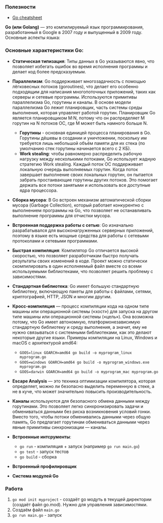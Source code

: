 
### Полезности
- [Go cheatsheet](https://devhints.io/go)

**Go (или Golang)** — это компилируемый язык программирования, разработанный в Google в 2007 году и выпущенный в 2009 году. Основные аспекты языка:

### Основные характеристики Go:

- **Статическая типизация**: Типы данных в Go указываются явно, что позволяет избегать ошибок во время исполнения программы и делает код более предсказуемым.

- **Параллелизм**: Go поддерживает многозадачность с помощью лёгковесных потоков (goroutines), что делает его особенно подходящим для написания многопоточных приложений, таких как серверы и сетевые программы. Используются примитивы параллелизма Go, горутины и каналы. В основе модели параллелизма Go лежит планировщик, часть системы среды выполнения, которая управляет работой горутин. Планировщик Go является планировщиком M:N, потому что он распределяет M горутин на N потоков ОС, где M может быть намного больше N. 
	- **Горутины** - основная единицей процесса планирования в Go. Горутины дёшевы в создании и уничтожении, поскольку им требуется лишь небольшой объём памяти для их стека (по умолчанию стек горутины начинается всего с 2 КБ).
	- **Work stealing**: чтобы равномерно распределить рабочую нагрузку между несколькими потоками, Go использует жадную стратегию Work stealing. Каждый поток ОС поддерживает локальную очередь выполняемых горутин. Когда поток завершает выполнение своих локальных горутин, он пытается забрать простаивающие горутины других потоков. Это помогает держать все потоки занятыми и использовать все доступные ядра процессора.

- **Сборка мусора**: В Go встроен механизм автоматической сборки мусора (Garbage Collection), который работает конкурентно с выполнением программы на Go, что позволяет не останавливать выполнение программы для отчистки  мусора.

- **Встроенная поддержка работы с сетью**: Go изначально разрабатывался для высоконагруженных серверных приложений, поэтому в языке есть мощные средства для работы с сетевыми протоколами и сетевыми программами.

- **Быстрая компиляция**: Компилятор Go отличается высокой скоростью, что позволяет разработчикам быстро получать результаты своих изменений в коде. Проект можно статически скомпилировать в один исполняемый файл вместе со всеми используемыми библиотеками, что позволяет решить проблему с зависимостями.

- **Стандартная библиотека**: Go имеет большую стандартную библиотеку, включающую пакеты для работы с файлами, сетями, криптографией, HTTP, JSON и многим другим.

- **Кросс-компиляция** — процесс компиляции кода на одном типе машины или операционной системы («хост») для запуска на другом типе машины или операционной системы («цель»). Она возможна потому, что Go имеет автономную, платформонезависимую стандартную библиотеку и среду выполнения, а значит, ему не нужно связываться с системными библиотеками, как это делают некоторые другие языки. Примеры компиляции на Linux, Windows и macOS с архитектурой amd64:
	- `GOOS=linux GOARCH=amd64 go build -o myprogram_linux myprogram.go`
	- `GOOS=windows GOARCH=amd64 go build -o myprogram_windows.exe myprogram.go`
	- `GOOS=darwin GOARCH=amd64 go build -o myprogram_mac myprogram.go`

- **Escape Analysis** — это техника оптимизации компилятора, которая определяет, можно ли безопасно выделить переменную в стеке, а не в куче, что может значительно повысить производительность.

- **Каналы** используются для безопасного обмена данными между горутинами. Это позволяет легко синхронизировать задачи и обмениваться данными без риска возникновения условий гонки. Вместо того, чтобы потоки обменивались данными через общую память, Go предлагает горутинам обмениваться данными через явные примитивы синхронизации — каналы.

- **Встроенные интсрументы**:
	- `go run` - компиляция + запуск (например `go run main.go`)
	- `go test` - запуск тестов
	- `go build` - сборка

- **Встроенный профилировщик**

- **Система модулей Go**

### Работа
1. `go mod init myproject` - создаёт go модуть в текущей директории (создаёт файл go.mod). Нужно для управления зависимостями.
2. Создаём файл `main.go`
3. `go run main.go` - запуск

